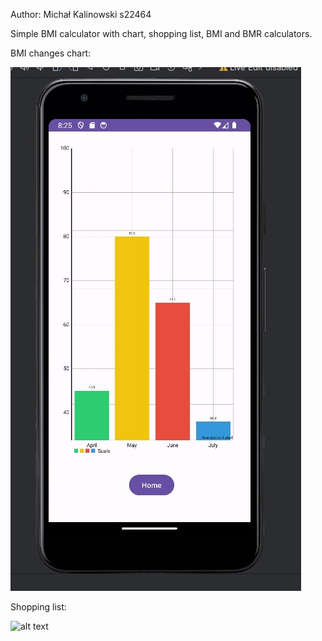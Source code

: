 Author: Michał Kalinowski s22464

Simple BMI calculator with chart, shopping list, BMI and BMR calculators. 

BMI changes chart:

![alt text](pic1.jpg)

Shopping list:

![alt text](pic2.jpg)


